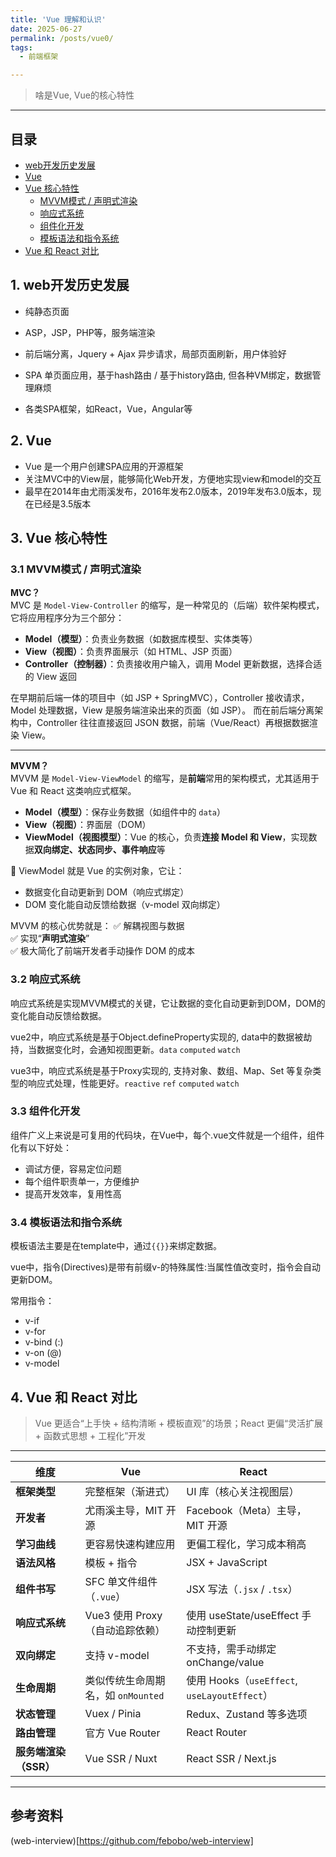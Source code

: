 ```yaml
---
title: 'Vue 理解和认识'
date: 2025-06-27
permalink: /posts/vue0/
tags:
  - 前端框架

---
```


> 啥是Vue, Vue的核心特性

---- 

## 目录
- [web开发历史发展](#1-web开发历史发展)
- [Vue](#2-vue)
- [Vue 核心特性](#3-vue-核心特性)
  - [MVVM模式 / 声明式渲染](#31-mvvm模式--声明式渲染)
  - [响应式系统](#32-响应式系统)
  - [组件化开发](#33-组件化开发)
  - [模板语法和指令系统](#34-模板语法和指令系统)
- [Vue 和 React 对比](#4-vue-和-react-对比)


## 1. web开发历史发展

- 纯静态页面

- ASP，JSP，PHP等，服务端渲染

- 前后端分离，Jquery + Ajax 异步请求，局部页面刷新，用户体验好

- SPA 单页面应用，基于hash路由 / 基于history路由, 但各种VM绑定，数据管理麻烦

- 各类SPA框架，如React，Vue，Angular等

## 2. Vue
- Vue 是一个用户创建SPA应用的开源框架
- 关注MVC中的View层，能够简化Web开发，方便地实现view和model的交互
- 最早在2014年由尤雨溪发布，2016年发布2.0版本，2019年发布3.0版本，现在已经是3.5版本

## 3. Vue 核心特性

### 3.1 MVVM模式 / 声明式渲染

**MVC？**  
MVC 是 `Model-View-Controller` 的缩写，是一种常见的（后端）软件架构模式，它将应用程序分为三个部分：

- **Model（模型）**：负责业务数据（如数据库模型、实体类等）
- **View（视图）**：负责界面展示（如 HTML、JSP 页面）
- **Controller（控制器）**：负责接收用户输入，调用 Model 更新数据，选择合适的 View 返回

在早期前后端一体的项目中（如 JSP + SpringMVC），Controller 接收请求，Model 处理数据，View 是服务端渲染出来的页面（如 JSP）。
而在前后端分离架构中，Controller 往往直接返回 JSON 数据，前端（Vue/React）再根据数据渲染 View。

---

**MVVM？**  
MVVM 是 `Model-View-ViewModel` 的缩写，是**前端**常用的架构模式，尤其适用于 Vue 和 React 这类响应式框架。

- **Model（模型）**：保存业务数据（如组件中的 `data`）
- **View（视图）**：界面层（DOM）
- **ViewModel（视图模型）**：Vue 的核心，负责**连接 Model 和 View**，实现数据**双向绑定、状态同步、事件响应**等

📌 ViewModel 就是 Vue 的实例对象，它让：
- 数据变化自动更新到 DOM（响应式绑定）
- DOM 变化能自动反馈给数据（v-model 双向绑定）

MVVM 的核心优势就是：
✅ 解耦视图与数据  
✅ 实现“**声明式渲染**”  
✅ 极大简化了前端开发者手动操作 DOM 的成本



### 3.2 响应式系统
响应式系统是实现MVVM模式的关键，它让数据的变化自动更新到DOM，DOM的变化能自动反馈给数据。

vue2中，响应式系统是基于Object.defineProperty实现的, data中的数据被劫持，当数据变化时，会通知视图更新。`data` `computed` `watch`

vue3中，响应式系统是基于Proxy实现的, 支持对象、数组、Map、Set 等复杂类型的响应式处理，性能更好。`reactive` `ref` `computed` `watch`








### 3.3 组件化开发

组件广义上来说是可复用的代码块，在Vue中，每个.vue文件就是一个组件，组件化有以下好处：
- 调试方便，容易定位问题
- 每个组件职责单一，方便维护
- 提高开发效率，复用性高

### 3.4 模板语法和指令系统 

模板语法主要是在template中，通过`{{}}`来绑定数据。

vue中，指令(Directives)是带有前缀v-的特殊属性:当属性值改变时，指令会自动更新DOM。   
    
常用指令：
- v-if
- v-for
- v-bind (:)
- v-on (@)
- v-model



## 4. Vue 和 React 对比

> Vue 更适合“上手快 + 结构清晰 + 模板直观”的场景；React 更偏“灵活扩展 + 函数式思想 + 工程化”开发

---

| 维度                | Vue                                 | React                                    |
| ----------------- | ----------------------------------- | ---------------------------------------- |
| **框架类型**          | 完整框架（渐进式）                           | UI 库（核心关注视图层）                            |
| **开发者**           | 尤雨溪主导，MIT 开源                        | Facebook（Meta）主导，MIT 开源                  |
| **学习曲线**          | 更容易快速构建应用                           | 更偏工程化，学习成本稍高                             |
| **语法风格**          | 模板 + 指令                             | JSX + JavaScript                         |
| **组件书写**          | SFC 单文件组件（`.vue`）                   | JSX 写法（`.jsx` / `.tsx`）                  |
| **响应式系统**         | Vue3 使用 Proxy（自动追踪依赖）               | 使用 useState/useEffect 手动控制更新             |
| **双向绑定**          | 支持 v-model                   | 不支持，需手动绑定 onChange/value                 |
| **生命周期**          | 类似传统生命周期名，如 `onMounted`             | 使用 Hooks（`useEffect`, `useLayoutEffect`） |
| **状态管理**          | Vuex / Pinia                   | Redux、Zustand 等多选项                 |
| **路由管理**          | 官方 Vue Router                       | React Router                       |
| **服务端渲染（SSR）**    | Vue SSR / Nuxt                      | React SSR / Next.js                      |
---

## 参考资料
(web-interview)[https://github.com/febobo/web-interview]